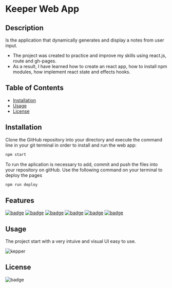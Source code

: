 # Keeper Web App

## Description

Is the application that dynamically generates and display a notes from user input.
- The project was created to practice and improve my skills using react.js, route and gh-pages.
- As a result, I have learned how to create an react app, how to install npm modules, how implement react state and effects hooks.  

## Table of Contents

- [Installation](#installation)
- [Usage](#usage)
- [License](#license)

## Installation 

Clone the GitHub repository into your directory and execute the command line in your git terminal in order to install and run the web app:

```bash
npm start
```
To run the aplication is necessary to add, commit and push the files into your repository on gitHub. Use the following command on your terminal to deploy the pages

```bash
npm run deploy
```

## Features

[![badge](https://img.shields.io/badge/React-blue)][1]
[![badge](https://img.shields.io/badge/node.js-yellowgreen)][2]
[![badge](https://img.shields.io/badge/npm-yellow)][3]
[![badge](https://img.shields.io/badge/html-orange)][4]
[![badge](https://img.shields.io/badge/css-blue)][5]
[![badge](https://img.shields.io/badge/bootstrap-blueviolet)][6]

[1]: https://reactjs.org/docs/getting-started.html
[2]: https://nodejs.org/en/
[3]: https://www.npmjs.com/
[4]: https://www.w3schools.com/html
[5]: https://www.w3schools.com/css
[6]: https://getbootstrap.com 


## Usage

The project start with a very intuive and visual UI easy to use.

![kepper](https://user-images.githubusercontent.com/111529943/224271317-38d8dbcf-6e4b-4ce5-a58c-76a59ab20482.png)
   
## License

![badge](https://img.shields.io/badge/license-MIT-brightgreen)




